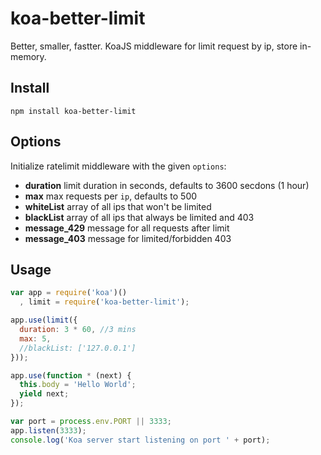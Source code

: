 koa-better-limit
================

Better, smaller, fastter. KoaJS middleware for limit request by ip, store in-memory.

## Install

```
npm install koa-better-limit
```

## Options
Initialize ratelimit middleware with the given `options`:
- **duration** limit duration in seconds, defaults to 3600 secdons (1 hour)
- **max** max requests per `ip`, defaults to 500
- **whiteList** array of all ips that won't be limited
- **blackList** array of all ips that always be limited and 403
- **message_429** message for all requests after limit
- **message_403** message for limited/forbidden 403


## Usage
```js
var app = require('koa')()
  , limit = require('koa-better-limit');

app.use(limit({
  duration: 3 * 60, //3 mins
  max: 5,
  //blackList: ['127.0.0.1']
}));

app.use(function * (next) {
  this.body = 'Hello World';
  yield next;
});

var port = process.env.PORT || 3333;
app.listen(3333);
console.log('Koa server start listening on port ' + port);
```